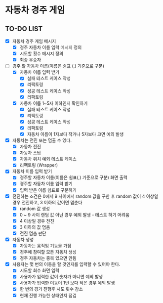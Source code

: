 # 자동차 경주 게임
## TO-DO LIST
* [X] 자동차 경주 게임 메시지 
  * [X] 경주 자동차 이름 입력 메시지 정의
  * [X] 시도할 횟수 메시지 정의
  * [X] 최종 우승자
* [ ] 경주 할 자동차 이름(이름은 쉼표 (,) 기준으로 구분)
  * [X] 자동차 이름 입력 받기
    * [X] 실패 테스트 케이스 작성
    * [X] 리팩토링
    * [X] 성공 테스트 케이스 작성
    * [X] 리팩토링
  * [X] 자동차 이름 1~5자 이하인지 확인하기
    * [X] 실패 테스트 케이스 작성
    * [X] 리팩토링
    * [X] 성공 테스트 케이스 작성
    * [X] 리팩토링
    * [X] 자동차 이름이 1자보다 작거나 5자보다 크면 예외 발생
* [X] 자동차는 전진 또는 멈출 수 있다.
  * [X] 자동차 전진 
  * [X] 자동차 스탑
  * [X] 자동차 위치 예외 테스트 케이스 
  * [X] 리팩토링 (Wrapper)
* [X] 자동차 이름 입력 받기
  * [X] 경주할 자동차 이름(이름은 쉼표(,) 기준으로 구분) 화면 출력
  * [X] 경주할 자동차 이름 입력 받기 
  * [X] 입력 받은 이름 쉼표로 구분하기
* [X] 전진하는 조건은 0에서 9 사이에서 random 값을 구한 후 random 값이 4 이상일 경우 전진하고, 3 이하의 값이면 멈춘다
  * [X] random 값 생성
  * [X] 0 ~ 9 사이 랜덤 값 아닌 경우 예외 발생 - 테스트 하기 어려움 
  * [X] 4 이상일 경우 전진
  * [X] 3 이하의 값 멈춤
  * [X] 전진 멈춤 판단
* [X] 자동차 생성
  * [X] 자동차는 움직임 기능을 가짐
  * [X] 경주에 참여할 모든 자동차 생성 
  * [X] 경주 자동차는 중복 있으면 안됨
* [X] 사용자는 몇 번의 이동을 할 것인지를 입력할 수 있어야 한다.
  * [X] 시도할 회수 화면 입력
  * [X] 사용자가 입력한 값이 숫자가 아니면 예외 발생
  * [X] 사용자가 입력한 이동이 1번 보다 작은 경우 예외 발생
  * [X] 한 번의 경기 진행후 시도 횟수 감소
  * [X] 현재 진행 가능한 상태인지 점검